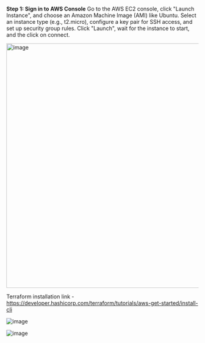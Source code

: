 **Step 1: Sign in to AWS Console**
Go to the AWS EC2 console, click "Launch Instance", and choose an Amazon Machine Image (AMI) like Ubuntu.
Select an instance type (e.g., t2.micro), configure a key pair for SSH access, and set up security group rules.
Click "Launch", wait for the instance to start, and the click on connect.

<img width="640" alt="image" src="https://github.com/user-attachments/assets/fbee5b56-69cc-4685-a51f-64f326249aec" />

Terraform installation link - https://developer.hashicorp.com/terraform/tutorials/aws-get-started/install-cli

![image](https://github.com/user-attachments/assets/bad20662-12a2-461c-a4ec-521f98f8ca8e)

![image](https://github.com/user-attachments/assets/6b02f123-ff59-42f6-b7ff-3f9863e1c2a8)


